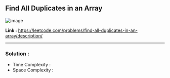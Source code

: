 ## Find All Duplicates in an Array

![image](https://github.com/alkabharti/Arrays/assets/23376002/53704b5b-8c14-405a-a954-7bf96838a669)

**Link :** https://leetcode.com/problems/find-all-duplicates-in-an-array/description/

----------------------------------------------------------------------------------------------------------------------------------------------------------------------------------------

### Solution : 

- Time Complexity :
- Space Complexity : 
